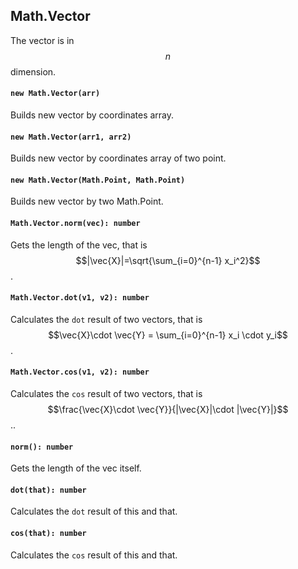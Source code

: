 <a name="math"></a>

<a name="math-vector"></a>
## Math.Vector
The vector is in $$n$$ dimension.

#### `new Math.Vector(arr)`
Builds new vector by coordinates array.
#### `new Math.Vector(arr1, arr2)`
Builds new vector by coordinates array of two point.
#### `new Math.Vector(Math.Point, Math.Point)`
Builds new vector by two Math.Point.

#### `Math.Vector.norm(vec): number`
Gets the length of the vec, that is $$|\vec{X}|=\sqrt{\sum_{i=0}^{n-1} x_i^2}$$.
#### `Math.Vector.dot(v1, v2): number`
Calculates the `dot` result of two vectors, that is $$\vec{X}\cdot \vec{Y} = \sum_{i=0}^{n-1} x_i \cdot y_i$$.
#### `Math.Vector.cos(v1, v2): number`
Calculates the `cos` result of two vectors, that is $$\frac{\vec{X}\cdot \vec{Y}}{|\vec{X}|\cdot |\vec{Y}|}$$..

#### `norm(): number`
Gets the length of the vec itself.
#### `dot(that): number`
Calculates the `dot` result of this and that.
#### `cos(that): number`
Calculates the `cos` result of this and that.

<!--[Back to top](#math)-->
